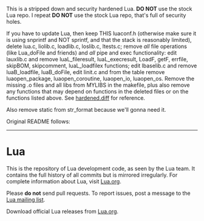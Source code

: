 This is a stripped down and security hardened Lua. **DO NOT** use the stock Lua repo. I repeat **DO NOT** use the stock Lua repo,
that's full of security holes.

If you have to update Lua, then keep THIS luaconf.h (otherwise make sure it is using snprintf and NOT sprintf, and that the stack
is reasonably limited), delete lua.c, liolib.c, loadlib.c, loslib.c, ltests.c; remove *all* file operations (like Lua_doFile and
friends) and *all* pipe and exec functionality: edit lauxlib.c and remove luaL_fileresult, luaL_execresult, LoadF, getF, errfile,
skipBOM, skipcomment, luaL_loadfilex functions; edit lbaselib.c and remove luaB_loadfile, luaB_doFile, edit linit.c and from the
table remove luaopen_package, luaopen_coroutine, luaopen_io, luaopen_os. Remove the missing .o files and all libs from MYLIBS in
the makefile, plus also remove any functions that may depend on functions in the deleted files or on the functions listed above.
See [hardened.diff](hardened.diff) for reference.

Also remove static from str_format because we'll gonna need it.

Original README follows:

-----------------------------------------------------------------------


# Lua

This is the repository of Lua development code, as seen by the Lua team. It contains the full history of all commits but is mirrored irregularly. For complete information about Lua, visit [Lua.org](https://www.lua.org/).

Please **do not** send pull requests. To report issues, post a message to the [Lua mailing list](https://www.lua.org/lua-l.html).

Download official Lua releases from [Lua.org](https://www.lua.org/download.html).

